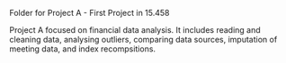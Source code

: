 Folder for Project A - First Project in 15.458

Project A focused on financial data analysis. It includes reading and cleaning data, analysing outliers, comparing data sources, imputation of meeting data, and index recompsitions. 
